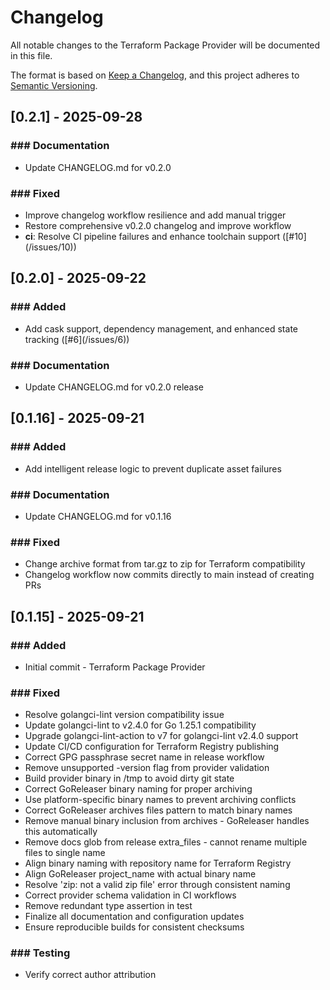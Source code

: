 # Changelog

All notable changes to the Terraform Package Provider will be documented in this file.

The format is based on [Keep a Changelog](https://keepachangelog.com/en/1.0.0/),
and this project adheres to [Semantic Versioning](https://semver.org/spec/v2.0.0.html).

## [0.2.1] - 2025-09-28

### ### Documentation

- Update CHANGELOG.md for v0.2.0

### ### Fixed

- Improve changelog workflow resilience and add manual trigger
- Restore comprehensive v0.2.0 changelog and improve workflow
- **ci**: Resolve CI pipeline failures and enhance toolchain support ([#10](<REPO>/issues/10))

## [0.2.0] - 2025-09-22

### ### Added

- Add cask support, dependency management, and enhanced state tracking ([#6](<REPO>/issues/6))

### ### Documentation

- Update CHANGELOG.md for v0.2.0 release

## [0.1.16] - 2025-09-21

### ### Added

- Add intelligent release logic to prevent duplicate asset failures

### ### Documentation

- Update CHANGELOG.md for v0.1.16

### ### Fixed

- Change archive format from tar.gz to zip for Terraform compatibility
- Changelog workflow now commits directly to main instead of creating PRs

## [0.1.15] - 2025-09-21

### ### Added

- Initial commit - Terraform Package Provider

### ### Fixed

- Resolve golangci-lint version compatibility issue
- Update golangci-lint to v2.4.0 for Go 1.25.1 compatibility
- Upgrade golangci-lint-action to v7 for golangci-lint v2.4.0 support
- Update CI/CD configuration for Terraform Registry publishing
- Correct GPG passphrase secret name in release workflow
- Remove unsupported -version flag from provider validation
- Build provider binary in /tmp to avoid dirty git state
- Correct GoReleaser binary naming for proper archiving
- Use platform-specific binary names to prevent archiving conflicts
- Correct GoReleaser archives files pattern to match binary names
- Remove manual binary inclusion from archives - GoReleaser handles this automatically
- Remove docs glob from release extra_files - cannot rename multiple files to single name
- Align binary naming with repository name for Terraform Registry
- Align GoReleaser project_name with actual binary name
- Resolve 'zip: not a valid zip file' error through consistent naming
- Correct provider schema validation in CI workflows
- Remove redundant type assertion in test
- Finalize all documentation and configuration updates
- Ensure reproducible builds for consistent checksums

### ### Testing

- Verify correct author attribution

<!-- generated by git-cliff -->
